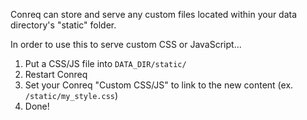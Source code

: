 Conreq can store and serve any custom files located within your data directory's "static" folder.

In order to use this to serve custom CSS or JavaScript...

1. Put a CSS/JS file into `DATA_DIR/static/`
2. Restart Conreq
3. Set your Conreq "Custom CSS/JS" to link to the new content (ex. `/static/my_style.css`)
4. Done!
